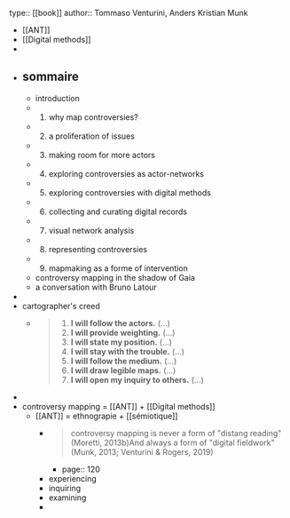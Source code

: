 type:: [[book]]
author:: Tommaso Venturini, Anders Kristian Munk

- [[ANT]]
- [[Digital methods]]
-
- ## sommaire
	- introduction
	- 1. why map controversies?
	- 2. a proliferation of issues
	- 3. making room for more actors
	- 4. exploring controversies as actor-networks
	- 5. exploring controversies with digital methods
	- 6. collecting and curating digital records
	- 7. visual network analysis
	- 8. representing controversies
	- 9. mapmaking as a forme of intervention
	- controversy mapping in the shadow of Gaia
	- a conversation with Bruno Latour
-
- cartographer's creed
	- > 1. **I will follow the actors.** (...)
	  > 2. **I will provide weighting.** (...)
	  > 3. **I will state my position.** (...)
	  > 4. **I will stay with the trouble.** (...)
	  > 5. **I will follow the medium.** (...)
	  > 6. **I will draw legible maps.** (...)
	  > 7. **I will open my inquiry to others.** (...)
-
- controversy mapping = [[ANT]] + [[Digital methods]]
	- [[ANT]] = ethnograpie + [[sémiotique]]
		- > controversy mapping is never a form of "distang reading" (Moretti, 2013b)And always a form of "digital fieldwork" (Munk, 2013; Venturini & Rogers, 2019)
			- page:: 120
		- experiencing
		- inquiring
		- examining
		-